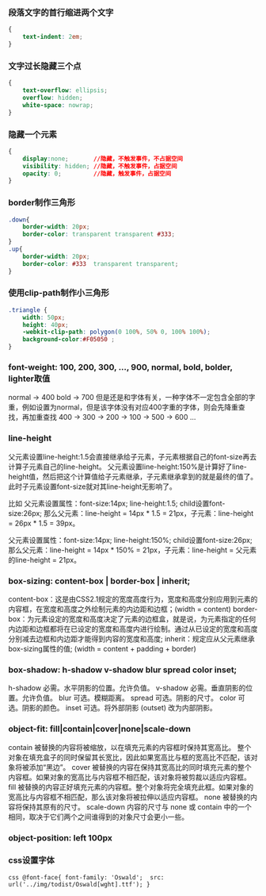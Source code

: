 
### 段落文字的首行缩进两个文字
```css
{
    text-indent: 2em;
}
```

### 文字过长隐藏三个点
```css
{
    text-overflow: ellipsis;
    overflow: hidden;
    white-space: nowrap;
}
```

### 隐藏一个元素
```css
{
    display:none;       //隐藏，不触发事件，不占据空间
    visibility: hidden; //隐藏，不触发事件，占据空间
    opacity: 0;         //隐藏，触发事件，占据空间
}
```

### border制作三角形
```css
.down{ 
	border-width: 20px;
	border-color: transparent transparent #333;
}
.up{ 
	border-width: 20px;
	border-color: #333  transparent transparent;
}
```

### 使用clip-path制作小三角形
```css
.triangle {
	width: 50px;
	height: 40px;
	-webkit-clip-path: polygon(0 100%, 50% 0, 100% 100%);
	background-color:#F05050 ;
}
```

### font-weight: 100, 200, 300, ..., 900, normal, bold, bolder, lighter取值
normal -> 400
bold -> 700
但是还是和字体有关，一种字体不一定包含全部的字重，例如设置为normal，但是该字体没有对应400字重的字体，则会先降重查找，再加重查找
400 -> 300 -> 200 -> 100 -> 500 -> 600 ...

### line-height
父元素设置line-height:1.5会直接继承给子元素，子元素根据自己的font-size再去计算子元素自己的line-height。
父元素设置line-height:150%是计算好了line-height值，然后把这个计算值给子元素继承，子元素继承拿到的就是最终的值了。此时子元素设置font-size就对其line-height无影响了。

比如
父元素设置属性：font-size:14px; line-height:1.5; child设置font-size:26px;
那么父元素：line-height = 14px * 1.5 = 21px，子元素：line-height = 26px * 1.5 = 39px。

父元素设置属性：font-size:14px; line-height:150%; child设置font-size:26px;
那么父元素：line-height = 14px * 150% = 21px，子元素：line-height = 父元素的line-height = 21px。

### box-sizing: content-box | border-box | inherit;
content-box：这是由CSS2.1规定的宽度高度行为，宽度和高度分别应用到元素的内容框，在宽度和高度之外绘制元素的内边距和边框；(width = content)
border-box：为元素设定的宽度和高度决定了元素的边框盒，就是说，为元素指定的任何内边距和边框都将在已设定的宽度和高度内进行绘制。通过从已设定的宽度和高度分别减去边框和内边距才能得到内容的宽度和高度;
inherit：规定应从父元素继承box-sizing属性的值; (width = content + padding + border)

### box-shadow: h-shadow v-shadow blur spread color inset;
h-shadow 必需。水平阴影的位置。允许负值。
v-shadow 必需。垂直阴影的位置。允许负值。
blur	 可选。模糊距离。
spread	 可选。阴影的尺寸。
color	 可选。阴影的颜色。
inset	 可选。将外部阴影 (outset) 改为内部阴影。

### object-fit: fill|contain|cover|none|scale-down
contain
被替换的内容将被缩放，以在填充元素的内容框时保持其宽高比。 整个对象在填充盒子的同时保留其长宽比，因此如果宽高比与框的宽高比不匹配，该对象将被添加“黑边”。
cover
被替换的内容在保持其宽高比的同时填充元素的整个内容框。如果对象的宽高比与内容框不相匹配，该对象将被剪裁以适应内容框。
fill
被替换的内容正好填充元素的内容框。整个对象将完全填充此框。如果对象的宽高比与内容框不相匹配，那么该对象将被拉伸以适应内容框。
none
被替换的内容将保持其原有的尺寸。
scale-down
内容的尺寸与 none 或 contain 中的一个相同，取决于它们两个之间谁得到的对象尺寸会更小一些。

### object-position: left 100px

### css设置字体
`css
@font-face{
    font-family: 'Oswald'; 
    src: url('../img/todist/Oswald[wght].ttf');
}
`